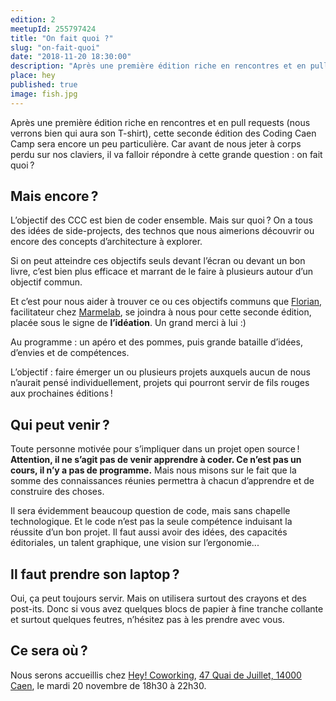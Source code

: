 ```yaml
---
edition: 2
meetupId: 255797424
title: "On fait quoi ?"
slug: "on-fait-quoi"
date: "2018-11-20 18:30:00"
description: "Après une première édition riche en rencontres et en pull requests (nous verrons bien qui aura son T-shirt), cette seconde édition des Coding Caen Camp sera encore un peu particulière. Car avant de nous jeter à corps perdu sur nos claviers, il va falloir répondre à cette grande question : on fait quoi ?"
place: hey
published: true
image: fish.jpg
---
```


Après une première édition riche en rencontres et en pull requests (nous verrons bien qui aura son T-shirt), cette seconde édition des Coding Caen Camp sera encore un peu particulière. Car avant de nous jeter à corps perdu sur nos claviers, il va falloir répondre à cette grande question : on fait quoi ?

## Mais encore ?

L’objectif des CCC est bien de coder ensemble. Mais sur quoi ? On a tous des idées de side-projects, des technos que nous aimerions découvrir ou encore des concepts d’architecture à explorer.    

Si on peut atteindre ces objectifs seuls devant l’écran ou devant un bon livre, c’est bien plus efficace et marrant de le faire à plusieurs autour d’un objectif commun.

Et c’est pour nous aider à trouver ce ou ces objectifs communs que [Florian](https://andlearn.live/), facilitateur chez [Marmelab](https://www.marmelab.com), se joindra à nous pour cette seconde édition, placée sous le signe de **l’idéation**. Un grand merci à lui :)

Au programme : un apéro et des pommes, puis grande bataille d’idées, d’envies et de compétences.

L’objectif : faire émerger un ou plusieurs projets auxquels aucun de nous n’aurait pensé individuellement, projets qui pourront servir de fils rouges aux prochaines éditions ! 

## Qui peut venir ?

Toute personne motivée pour s’impliquer dans un projet open source ! **Attention, il ne s’agit pas de venir apprendre à coder. Ce n’est pas un cours, il n’y a pas de programme.** Mais nous misons sur le fait que la somme des connaissances réunies permettra à chacun d’apprendre et de construire des choses.   

Il sera évidemment beaucoup question de code, mais sans chapelle technologique. Et le code n’est pas la seule compétence induisant la réussite d’un bon projet. Il faut aussi avoir des idées, des capacités éditoriales, un talent graphique, une vision sur l’ergonomie...

## Il faut prendre son laptop ?

Oui, ça peut toujours servir. Mais on utilisera surtout des crayons et des post-its. Donc si vous avez quelques blocs de papier à fine tranche collante et surtout quelques feutres, n’hésitez pas à les prendre avec vous.

## Ce sera où ?

Nous serons accueillis chez [Hey! Coworking](https://www.hey-coworking.com/), [47 Quai de Juillet, 14000 Caen](https://www.google.fr/maps/place/HEY+!+Coworking/@49.1790401,-0.3522317,15z/data=!4m2!3m1!1s0x0:0x424ace3e48cd2332?sa=X&ved=2ahUKEwjugr707d_dAhURJhoKHQdbANoQ_BIwDnoECAoQCw), le mardi 20 novembre de 18h30 à 22h30.
